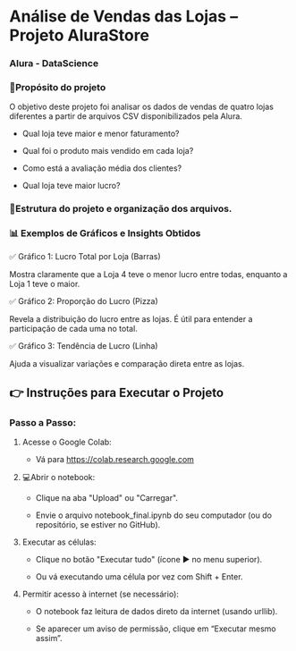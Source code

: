 # Análise de Vendas das Lojas – Projeto AluraStore 
### Alura - DataScience

### 📃Propósito do projeto

O objetivo deste projeto foi analisar os dados de vendas de quatro lojas diferentes a partir de arquivos CSV disponibilizados pela Alura.

- Qual loja teve maior e menor faturamento?

- Qual foi o produto mais vendido em cada loja?

- Como está a avaliação média dos clientes?

- Qual loja teve maior lucro?

### 🔨Estrutura do projeto e organização dos arquivos.

### 📊 Exemplos de Gráficos e Insights Obtidos

✅ Gráfico 1: Lucro Total por Loja (Barras)

Mostra claramente que a Loja 4 teve o menor lucro entre todas, enquanto a Loja 1 teve o maior.

✅ Gráfico 2: Proporção do Lucro (Pizza)

Revela a distribuição do lucro entre as lojas. É útil para entender a participação de cada uma no total.

✅ Gráfico 3: Tendência de Lucro (Linha)

Ajuda a visualizar variações e comparação direta entre as lojas.

## 👉 Instruções para Executar o Projeto

### Passo a Passo:
1. Acesse o Google Colab:

   - Vá para https://colab.research.google.com

2. 💻Abrir o notebook:

   - Clique na aba "Upload" ou "Carregar".

   - Envie o arquivo notebook_final.ipynb do seu computador (ou do repositório, se estiver no GitHub).

3. Executar as células:

   - Clique no botão "Executar tudo" (ícone ▶️ no menu superior).

   - Ou vá executando uma célula por vez com Shift + Enter.

4. Permitir acesso à internet (se necessário):

    - O notebook faz leitura de dados direto da internet (usando urllib).

    - Se aparecer um aviso de permissão, clique em “Executar mesmo assim”.
 
